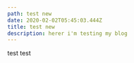 ```yaml
---
path: test new
date: 2020-02-02T05:45:03.444Z
title: test new
description: herer i'm testing my blog
---
```

test test
